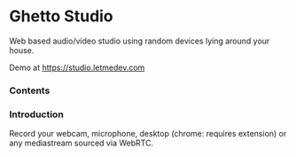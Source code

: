 Ghetto Studio
=============

Web based audio/video studio using random devices lying around your house.

Demo at https://studio.letmedev.com

### Contents

### Introduction
Record your webcam, microphone, desktop (chrome: requires extension) or any mediastream sourced via WebRTC.
